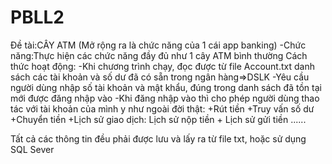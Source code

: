 # PBLL2
Đề tài:CÂY ATM (Mở rộng ra là chức năng của 1 cái app banking)
-Chức năng:Thực hiện các chức năng đầy đủ như 1 cây ATM bình thường
Cách thức hoạt động:
-Khi chương trình chạy, đọc được từ file Account.txt danh sách các tài khoản và số dư đã có sẵn trong ngân hàng=>DSLK
-Yêu cầu người dùng nhập số tài khoản và mật khẩu, đúng trong danh sách đã tồn tại mới được đăng nhập vào
-Khi đăng nhập vào thì cho phép người dùng thao tác với tài khoản của mình y như ngoài đời thật:
  +Rút tiền
  +Truy vấn số dư
  +Chuyển tiền
  +Lịch sử giao dịch: Lịch sử nộp tiền + Lịch sử gửi tiền
 ......
 
 Tất cả các thông tin đều phải được lưu và lấy ra từ file txt, hoặc sử dụng SQL Sever
